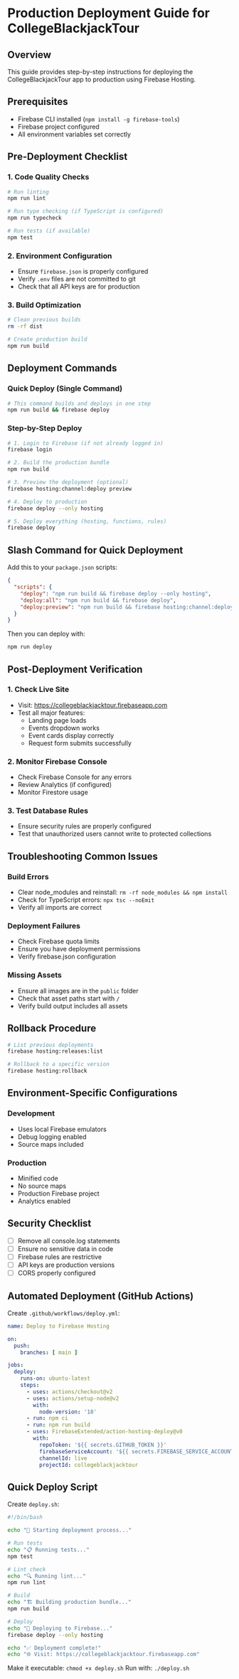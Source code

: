 # Production Deployment Guide for CollegeBlackjackTour

## Overview
This guide provides step-by-step instructions for deploying the CollegeBlackjackTour app to production using Firebase Hosting.

## Prerequisites
- Firebase CLI installed (`npm install -g firebase-tools`)
- Firebase project configured
- All environment variables set correctly

## Pre-Deployment Checklist

### 1. Code Quality Checks
```bash
# Run linting
npm run lint

# Run type checking (if TypeScript is configured)
npm run typecheck

# Run tests (if available)
npm test
```

### 2. Environment Configuration
- Ensure `firebase.json` is properly configured
- Verify `.env` files are not committed to git
- Check that all API keys are for production

### 3. Build Optimization
```bash
# Clean previous builds
rm -rf dist

# Create production build
npm run build
```

## Deployment Commands

### Quick Deploy (Single Command)
```bash
# This command builds and deploys in one step
npm run build && firebase deploy
```

### Step-by-Step Deploy
```bash
# 1. Login to Firebase (if not already logged in)
firebase login

# 2. Build the production bundle
npm run build

# 3. Preview the deployment (optional)
firebase hosting:channel:deploy preview

# 4. Deploy to production
firebase deploy --only hosting

# 5. Deploy everything (hosting, functions, rules)
firebase deploy
```

## Slash Command for Quick Deployment

Add this to your `package.json` scripts:
```json
{
  "scripts": {
    "deploy": "npm run build && firebase deploy --only hosting",
    "deploy:all": "npm run build && firebase deploy",
    "deploy:preview": "npm run build && firebase hosting:channel:deploy preview"
  }
}
```

Then you can deploy with:
```bash
npm run deploy
```

## Post-Deployment Verification

### 1. Check Live Site
- Visit: https://collegeblackjacktour.firebaseapp.com
- Test all major features:
  - Landing page loads
  - Events dropdown works
  - Event cards display correctly
  - Request form submits successfully

### 2. Monitor Firebase Console
- Check Firebase Console for any errors
- Review Analytics (if configured)
- Monitor Firestore usage

### 3. Test Database Rules
- Ensure security rules are properly configured
- Test that unauthorized users cannot write to protected collections

## Troubleshooting Common Issues

### Build Errors
- Clear node_modules and reinstall: `rm -rf node_modules && npm install`
- Check for TypeScript errors: `npx tsc --noEmit`
- Verify all imports are correct

### Deployment Failures
- Check Firebase quota limits
- Ensure you have deployment permissions
- Verify firebase.json configuration

### Missing Assets
- Ensure all images are in the `public` folder
- Check that asset paths start with `/`
- Verify build output includes all assets

## Rollback Procedure
```bash
# List previous deployments
firebase hosting:releases:list

# Rollback to a specific version
firebase hosting:rollback
```

## Environment-Specific Configurations

### Development
- Uses local Firebase emulators
- Debug logging enabled
- Source maps included

### Production
- Minified code
- No source maps
- Production Firebase project
- Analytics enabled

## Security Checklist
- [ ] Remove all console.log statements
- [ ] Ensure no sensitive data in code
- [ ] Firebase rules are restrictive
- [ ] API keys are production versions
- [ ] CORS properly configured

## Automated Deployment (GitHub Actions)

Create `.github/workflows/deploy.yml`:
```yaml
name: Deploy to Firebase Hosting

on:
  push:
    branches: [ main ]

jobs:
  deploy:
    runs-on: ubuntu-latest
    steps:
      - uses: actions/checkout@v2
      - uses: actions/setup-node@v2
        with:
          node-version: '18'
      - run: npm ci
      - run: npm run build
      - uses: FirebaseExtended/action-hosting-deploy@v0
        with:
          repoToken: '${{ secrets.GITHUB_TOKEN }}'
          firebaseServiceAccount: '${{ secrets.FIREBASE_SERVICE_ACCOUNT }}'
          channelId: live
          projectId: collegeblackjacktour
```

## Quick Deploy Script

Create `deploy.sh`:
```bash
#!/bin/bash

echo "🚀 Starting deployment process..."

# Run tests
echo "📋 Running tests..."
npm test

# Lint check
echo "🔍 Running lint..."
npm run lint

# Build
echo "🏗️ Building production bundle..."
npm run build

# Deploy
echo "🚢 Deploying to Firebase..."
firebase deploy --only hosting

echo "✅ Deployment complete!"
echo "🌐 Visit: https://collegeblackjacktour.firebaseapp.com"
```

Make it executable: `chmod +x deploy.sh`
Run with: `./deploy.sh`